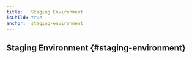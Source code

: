 ```yaml
---
title:   Staging Environment
isChild: true
anchor:  staging-environment
---
```


## Staging Environment {#staging-environment}